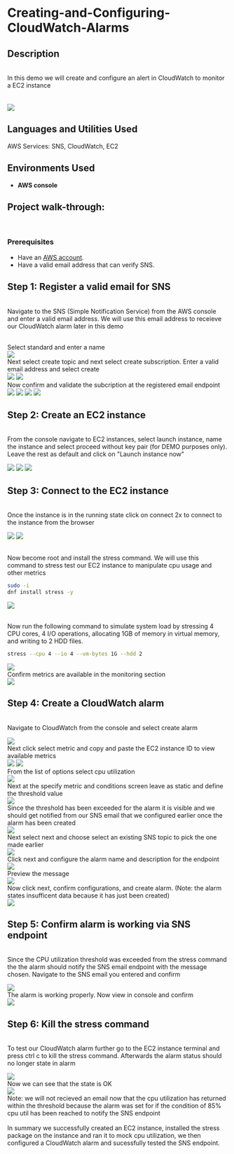 # Creating-and-Configuring-CloudWatch-Alarms 
<h2>Description</h2>
<br/> In this demo we will create and configure an alert in CloudWatch to monitor a EC2 instance 
<br />
<br/> <br/>
<img src="https://github.com/user-attachments/assets/2268ab00-acdb-457f-9edc-986dcac9a89e"/>


<h2>Languages and Utilities Used</h2>

AWS Services: SNS, CloudWatch, EC2 

<h2>Environments Used </h2>

- <b>AWS console </b>

<h2>Project walk-through:</h2>
<br/>
<p align="center">


### **Prerequisites**  
- Have an [AWS account](https://aws.amazon.com/console/).   
- Have a valid email address that can verify SNS.



## Step 1: Register a valid email for SNS

<br/> Navigate to the SNS (Simple Notification Service) from the AWS console and enter a valid email address. We will use this email address to receieve our CloudWatch alarm later in this demo <br/> 

<br/> Select standard and enter a name <br/>
<img src="https://github.com/user-attachments/assets/7aaf3fe9-cd97-4a96-b158-19d547abfe42"/>
<br/> Next select create topic and next select create subscription. Enter a valid email address and select create <br/>
<img src="https://github.com/user-attachments/assets/9c49ee83-c3ef-4c01-b94c-0cabec572926"/>
<img src="https://github.com/user-attachments/assets/2f7f69bd-97ac-4ea2-b451-daafbc901c5d"/>
<br/> Now confirm and validate the subcription at the registered email endpoint <br/>
<img src="https://github.com/user-attachments/assets/cd692806-c1d7-466b-89b9-b78d8abcab6c"/>
<img src="https://github.com/user-attachments/assets/edd0a2f5-63ea-4ff7-8b61-d0aadbd61864"/>
<img src="https://github.com/user-attachments/assets/60648dfb-6873-4ce0-a1a4-12a23b0505d7"/>
<img src="https://github.com/user-attachments/assets/5405802b-3ea5-40f6-a944-212c18d09491"/>

 ##  Step 2: Create an EC2 instance

<br/> From the console navigate to EC2 instances, select launch instance, name the instance and select proceed without key pair (for DEMO purposes only). Leave the rest as default and click on "Launch instance now" <br/>

<img src="https://github.com/user-attachments/assets/30d79de1-a760-4e4b-9837-027e55357864"/>
<img src="https://github.com/user-attachments/assets/9924475c-a8b5-462e-bada-232fd7a5036f"/>
<img src="https://github.com/user-attachments/assets/637afb5f-19de-49af-9667-89d2bc1b6815"/>


## Step 3: Connect to the EC2 instance 

<br/> Once the instance is in the running state click on connect 2x to connect to the instance from the browser <br/>

<img src="https://github.com/user-attachments/assets/c2734f95-913c-4fd4-8be8-1b541dbd7d00"/>
<img src="https://github.com/user-attachments/assets/36a75324-51e9-415a-98de-4440b307daa6"/>

<br/> Now become root and install the stress command. We will use this command to stress test our EC2 instance to manipulate cpu usage and other metrics <br/>

```Bash
sudo -i
dnf install stress -y
```

<img src="https://github.com/user-attachments/assets/15b811d8-2ef5-41d3-9eaf-df1847364d89"/>

<br/> Now run the following command to simulate system load by stressing 4 CPU cores, 4 I/O operations, allocating 1GB of memory in virtual memory, and writing to 2 HDD files. <br/>

```Bash
stress --cpu 4 --io 4 --vm-bytes 1G --hdd 2
```

<img src="https://github.com/user-attachments/assets/87aa3c1b-d07e-41ab-a35c-55bb4ad2d9b4"/>
<br/> Confirm metrics are available in the monitoring section <br/>
<img src="https://github.com/user-attachments/assets/578d92dc-fa60-4b86-9cbf-023e8f5d7f47"/>

## Step 4: Create a CloudWatch alarm

<br/> Navigate to CloudWatch from the console and select create alarm <br/>

<img src="https://github.com/user-attachments/assets/d7a77102-5fad-4e2b-b732-41b233ec7475"/>
<br/> Next click select metric and copy and paste the EC2 instance ID to view available metrics <br/>
<img src="https://github.com/user-attachments/assets/1a023c57-9606-43ef-9c96-2dd26237ac5d"/>
<img src="https://github.com/user-attachments/assets/87468378-20a9-4188-8162-17df1886b165"/>
<br/> From the list of options select cpu utilization <br/>
<img src="https://github.com/user-attachments/assets/5089c4aa-5e01-4d87-8de2-cda403979609"/>
<br/> Next at the specify metric and conditions screen leave as static and define the threshold value <br/>

<img src="https://github.com/user-attachments/assets/9673ffe4-abe9-4190-a1eb-64d6c4081682"/>
<br/> Since the threshold has been exceeded for the alarm it is visible and we should get notified from our SNS email that we configured earlier once the alarm has been created <br/>
<img src="https://github.com/user-attachments/assets/802c1248-33b8-4f5f-baa6-45e5bea1c69c"/>
<br/> Next select next and choose select an existing SNS topic to pick the one made earlier <br/>
<img src="https://github.com/user-attachments/assets/a608b7d3-be0d-4331-8af6-019818a21d8e"/>
<br/> Click next and configure the alarm name and description for the endpoint <br/> 
<img src="https://github.com/user-attachments/assets/67bf777f-3ffa-4dfe-9c65-f4515f93c9a8"/>
<br/> Preview the message <br/>
<img src="https://github.com/user-attachments/assets/0bfe86cc-5aaf-4148-a0e1-291c0a809ea7"/>
<br/> Now click next, confirm configurations, and create alarm. (Note: the alarm states insufficent data because it has just been created) <br/>
<img src="https://github.com/user-attachments/assets/c26818cf-ac26-4105-8ed8-c9da82645f35"/>

## Step 5: Confirm alarm is working via SNS endpoint

<br/> Since the CPU utilization threshold was exceeded from the stress command the the alarm should notify the SNS email endpoint with the message chosen. Navigate to the SNS email you entered and confirm <br/>

<img src="https://github.com/user-attachments/assets/bf6e63de-9002-4d7a-86db-85bf2990adc1"/>
<br/> The alarm is working properly. Now view in console and confirm <br/>
<img src="https://github.com/user-attachments/assets/444436de-95b4-44df-b7de-b33673370798"/>


## Step 6: Kill the stress command 

<br/> To test our CloudWatch alarm further go to the EC2 instance terminal and press ctrl c to kill the stress command. Afterwards the alarm status should no longer state in alarm  <br/>

<img src="https://github.com/user-attachments/assets/309a0c49-7605-4803-9152-e8fbef4b32ac"/>
<br/> Now we can see that the state is OK <br/>
<img src="https://github.com/user-attachments/assets/80c7f6e8-81ce-4a11-a772-9038b0c96fd4"/>
<br/> Note: we will not recieved an email now that the cpu utilization has returned within the threshold because the alarm was set for if the condition of 85% cpu util has been reached to notify the SNS endpoint <br/>
<br/> In summary we successfully created an EC2 instance, installed the stress package on the instance and ran it to mock cpu utilization, we then configured a CloudWatch alarm and sucessfully tested the SNS endpoint. <br/> 

